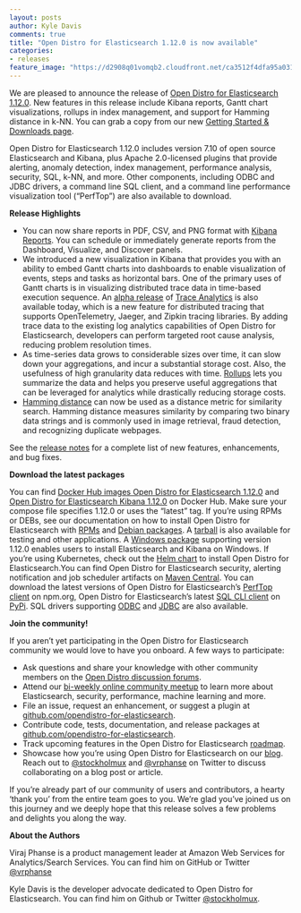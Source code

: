 ```yaml
---
layout: posts
author: Kyle Davis
comments: true
title: "Open Distro for Elasticsearch 1.12.0 is now available"
categories:
- releases
feature_image: "https://d2908q01vomqb2.cloudfront.net/ca3512f4dfa95a03169c5a670a4c91a19b3077b4/2019/03/26/open_disto-elasticsearch-logo-800x400.jpg"
---
```


We are pleased to announce the release of [Open Distro for Elasticsearch 1.12.0](https://opendistro.github.io/for-elasticsearch/downloads.html). New features in this release include Kibana reports, Gantt chart visualizations, rollups in index management, and support for Hamming distance in k-NN. You can grab a copy from our new [Getting Started & Downloads page](https://opendistro.github.io/for-elasticsearch/downloads.html).

Open Distro for Elasticsearch 1.12.0 includes version 7.10 of open source Elasticsearch and Kibana, plus Apache 2.0-licensed plugins that provide alerting, anomaly detection, index management, performance analysis, security, SQL, k-NN, and more. Other components, including ODBC and JDBC drivers, a command line SQL client, and a command line performance visualization tool (“PerfTop”) are also available to download.

**Release Highlights**

* You can now share reports in PDF, CSV, and PNG format with [Kibana Reports](https://github.com/opendistro-for-elasticsearch/kibana-reports). You can schedule or immediately generate reports from the Dashboard, Visualize, and Discover panels.
* We introduced a new visualization in Kibana that provides you with an ability to embed Gantt charts into dashboards to enable visualization of events, steps and tasks as horizontal bars. One of the primary uses of Gantt charts is in visualizing distributed trace data in time-based execution sequence. An [alpha release](/for-elasticsearch/blog/releases/2020/12/announcing-trace-analytics/) of [Trace Analytics](https://opendistro.github.io/for-elasticsearch-docs/docs/trace/) is also available today, which is a new feature for distributed tracing that supports OpenTelemetry, Jaeger, and Zipkin tracing libraries. By adding trace data to the existing log analytics capabilities of Open Distro for Elasticsearch, developers can perform targeted root cause analysis, reducing problem resolution times.
* As time-series data grows to considerable sizes over time, it can slow down your aggregations, and incur a substantial storage cost. Also, the usefulness of high granularity data reduces with time. [Rollups](https://github.com/opendistro-for-elasticsearch/index-management/tree/rollup-dev) lets you summarize the data and helps you preserve useful aggregations that can be leveraged for analytics while drastically reducing storage costs. 
* [Hamming distance](https://github.com/opendistro-for-elasticsearch/k-NN/issues/264) can now be used as a distance metric for similarity search. Hamming distance measures similarity by comparing two binary data strings and is commonly used in image retrieval, fraud detection, and recognizing duplicate webpages. 

See the [release notes](https://github.com/opendistro-for-elasticsearch/opendistro-build/blob/master/release-notes/opendistro-for-elasticsearch-release-notes-1.11.0.md) for a complete list of new features, enhancements, and bug fixes.

**Download the latest packages**

You can find [Docker Hub images Open Distro for Elasticsearch 1.12.0](https://hub.docker.com/r/amazon/opendistro-for-elasticsearch) and [Open Distro for Elasticsearch Kibana 1.12.0](https://hub.docker.com/r/amazon/opendistro-for-elasticsearch-kibana) on Docker Hub. Make sure your compose file specifies 1.12.0 or uses the “latest” tag. If you’re using RPMs or DEBs, see our documentation on how to install Open Distro for Elasticsearch with [RPMs](https://opendistro.github.io/for-elasticsearch-docs/docs/install/rpm/) and [Debian packages](https://opendistro.github.io/for-elasticsearch-docs/docs/install/deb/). A [tarball](https://opendistro.github.io/for-elasticsearch-docs/docs/install/tar/) is also available for testing and other applications. A [Windows package](https://opendistro.github.io/for-elasticsearch-docs/docs/install/windows/) supporting version 1.12.0 enables users to install Elasticsearch and Kibana on Windows. If you’re using Kubernetes, check out the [Helm chart](https://opendistro.github.io/for-elasticsearch-docs/docs/install/helm/) to install Open Distro for Elasticsearch.You can find Open Distro for Elasticsearch security, alerting notification and job scheduler artifacts on [Maven Central](https://mvnrepository.com/artifact/com.amazon.opendistroforelasticsearch). You can download the latest versions of Open Distro for Elasticsearch’s [PerfTop client](https://www.npmjs.com/package/@aws/opendistro-for-elasticsearch-perftop) on npm.org, Open Distro for Elasticsearch’s latest [SQL CLI client](https://pypi.org/project/odfe-sql-cli/) on [PyPi](https://pypi.org/project/odfe-sql-cli/). SQL drivers supporting [ODBC](https://opendistro.github.io/for-elasticsearch-docs/docs/sql/odbc/) and [JDBC](https://opendistro.github.io/for-elasticsearch-docs/docs/sql/jdbc/) are also available.

**Join the community!**

If you aren’t yet participating in the Open Distro for Elasticsearch community we would love to have you onboard. A few ways to participate:

* Ask questions and share your knowledge with other community members on the [Open Distro discussion forums](https://discuss.opendistrocommunity.dev/).
* Attend our [bi-weekly online community meetup](https://www.meetup.com/Open-Distro-for-Elasticsearch-Meetup-Group) to learn more about Elasticsearch, security, performance, machine learning and more.
* File an issue, request an enhancement, or suggest a plugin at [github.com/opendistro-for-elasticsearch](https://github.com/opendistro-for-elasticsearch).
* Contribute code, tests, documentation, and release packages at [github.com/opendistro-for-elasticsearch](https://github.com/opendistro-for-elasticsearch).
* Track upcoming features in the Open Distro for Elasticsearch [roadmap](https://github.com/orgs/opendistro-for-elasticsearch/projects/3).
* Showcase how you’re using Open Distro for Elasticsearch on our [blog](https://opendistro.github.io/for-elasticsearch/blog/). Reach out to [@stockholmux](https://twitter.com/stockholmux?lang=en) and [@vrphanse](https://twitter.com/vrphanse?lang=en) on Twitter to discuss collaborating on a blog post or article.

If you’re already part of our community of users and contributors, a hearty ‘thank you’ from the entire team goes to you. We’re glad you’ve joined us on this journey and we deeply hope that this release solves a few problems and delights you along the way.

**About the Authors**

Viraj Phanse is a product management leader at Amazon Web Services for Analytics/Search Services. You can find him on GitHub or Twitter [@vrphanse](https://twitter.com/vrphanse?lang=en)

Kyle Davis is the developer advocate dedicated to Open Distro for Elasticsearch. You can find him on Github or Twitter [@stockholmux](https://twitter.com/stockholmux).
